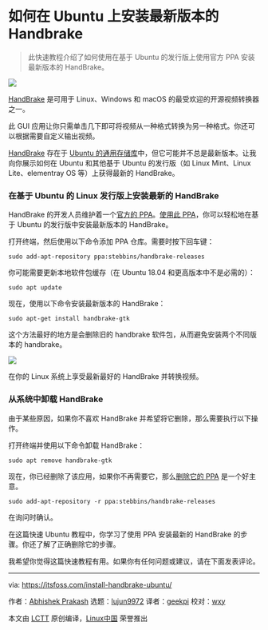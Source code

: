 [#]: collector: (lujun9972)
[#]: translator: (geekpi)
[#]: reviewer: (wxy)
[#]: publisher: ( )
[#]: url: ( )
[#]: subject: (How to Install the Latest Version of Handbrake on Ubuntu-based Linux Distributions [Quick Tip])
[#]: via: (https://itsfoss.com/install-handbrake-ubuntu/)
[#]: author: (Abhishek Prakash https://itsfoss.com/author/abhishek/)

如何在 Ubuntu 上安装最新版本的 Handbrake
======

>  此快速教程介绍了如何使用在基于 Ubuntu 的发行版上使用官方 PPA 安装最新版本的 HandBrake。

![](https://img.linux.net.cn/data/attachment/album/202008/13/223818yghmgmagqggm2pa0.jpg)

[HandBrake][1] 是可用于 Linux、Windows 和 macOS 的最受欢迎的开源视频转换器之一。

此 GUI 应用让你只需单击几下即可将视频从一种格式转换为另一种格式。你还可以根据需要自定义输出视频。

[HandBrake][2] 存在于 [Ubuntu 的通用存储库][3]中，但它可能并不总是最新版本。让我向你展示如何在 Ubuntu 和其他基于 Ubuntu 的发行版（如 Linux Mint、Linux Lite、elementray OS 等）上获得最新的 HandBrake。

### 在基于 Ubuntu 的 Linux 发行版上安装最新的 HandBrake

HandBrake 的开发人员维护着一个[官方的 PPA][4]。[使用此 PPA][5]，你可以轻松地在基于 Ubuntu 的发行版中安装最新版本的 HandBrake。

打开终端，然后使用以下命令添加 PPA 仓库。需要时按下回车键：

```
sudo add-apt-repository ppa:stebbins/handbrake-releases
```

你可能需要更新本地软件包缓存（在 Ubuntu 18.04 和更高版本中不是必需的）：

```
sudo apt update
```

现在，使用以下命令安装最新版本的 HandBrake：

```
sudo apt-get install handbrake-gtk
```

这个方法最好的地方是会删除旧的 handbrake 软件包，从而避免安装两个不同版本的 handbrake。

![][6]

在你的 Linux 系统上享受最新最好的 HandBrake 并转换视频。

### 从系统中卸载 HandBrake

由于某些原因，如果你不喜欢 HandBrake 并希望将它删除，那么需要执行以下操作。

打开终端并使用以下命令卸载 HandBrake：

```
sudo apt remove handbrake-gtk
```

现在，你已经删除了该应用，如果你不再需要它，那么[删除它的 PPA][7] 是一个好主意。

```
sudo add-apt-repository -r ppa:stebbins/handbrake-releases
```

在询问时确认。

在这篇快速 Ubuntu 教程中，你学习了使用 PPA 安装最新的 HandBrake 的步骤。你还了解了正确删除它的步骤。

我希望你觉得这篇快速教程有用。如果你有任何问题或建议，请在下面发表评论。

--------------------------------------------------------------------------------

via: https://itsfoss.com/install-handbrake-ubuntu/

作者：[Abhishek Prakash][a]
选题：[lujun9972][b]
译者：[geekpi](https://github.com/geekpi)
校对：[wxy](https://github.com/wxy)

本文由 [LCTT](https://github.com/LCTT/TranslateProject) 原创编译，[Linux中国](https://linux.cn/) 荣誉推出

[a]: https://itsfoss.com/author/abhishek/
[b]: https://github.com/lujun9972
[1]: https://handbrake.fr/
[2]: https://itsfoss.com/handbrake/
[3]: https://itsfoss.com/ubuntu-repositories/
[4]: https://launchpad.net/~stebbins/+archive/ubuntu/handbrake-releases
[5]: https://itsfoss.com/ppa-guide/
[6]: https://i0.wp.com/itsfoss.com/wp-content/uploads/2020/07/install-handbrake-ubuntu.png?resize=800%2C498&ssl=1
[7]: https://itsfoss.com/how-to-remove-or-delete-ppas-quick-tip/
